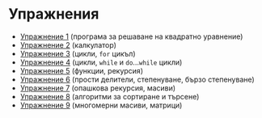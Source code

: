 Упражнения
==========
* [Упражнение 1](01) (програма за решаване на квадратно уравнение)
* [Упражнение 2](02) (калкулатор)
* [Упражнение 3](03) (цикли, `for` цикъл)
* [Упражнение 4](04) (цикли, `while` и `do`...`while` цикли)
* [Упражнение 5](05) (функции, рекурсия)
* [Упражнение 6](06) (прости делители, степенуване, бързо степенуване)
* [Упражнение 7](07) (опашкова рекурсия, масиви)
* [Упражнение 8](08) (алгоритми за сортиране и търсене)
* [Упражнение 9](09) (многомерни масиви, матрици)
